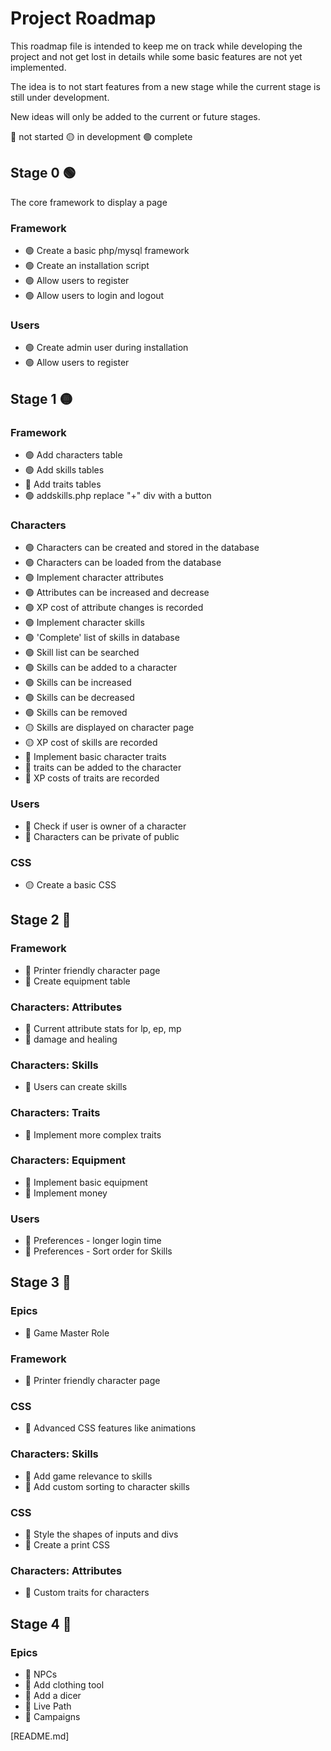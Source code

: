 # Project Roadmap
This roadmap file is intended to keep me on track while developing the project and not get lost in details while some basic features are not yet implemented. 

The idea is to not start features from a new stage while the current stage is still under development. 

New ideas will only be added to the current or future stages.

🔴 not started
🟡 in development
🟢 complete


## Stage 0 🟢
The core framework to display a page 
### Framework
* 🟢 Create a basic php/mysql framework
* 🟢 Create an installation script
* 🟢  Allow users to register
* 🟢 Allow users to login and logout
### Users
* 🟢 Create admin user during installation
* 🟢 Allow users to register

## Stage 1 🟡
### Framework
* 🟢 Add characters table
* 🟢 Add skills tables
* 🔴 Add traits tables
* 🟢 addskills.php replace "+" div with a button 
### Characters
* 🟢 Characters can be created and stored in the database
* 🟢 Characters can be loaded from the database
* 🟢 Implement character attributes
* 🟢 Attributes can be increased and decrease
* 🟢 XP cost of attribute changes is recorded
* 🟢 Implement character skills
* 🟢 'Complete' list of skills in database 
* 🟢 Skill list can be searched
* 🟢 Skills can be added to a character
* 🟢 Skills can be increased
* 🟢 Skills can be decreased
* 🟢 Skills can be removed
* 🟡 Skills are displayed on character page
* 🟡 XP cost of skills are recorded
* 🔴 Implement basic character traits
* 🔴 traits can be added to the character
* 🔴 XP costs of traits are recorded
### Users
* 🔴 Check if user is owner of a character
* 🔴 Characters can be private of public
### CSS
* 🟡 Create a basic CSS

## Stage 2 🔴
### Framework
* 🔴 Printer friendly character page
* 🔴 Create equipment table
### Characters: Attributes
* 🔴 Current attribute stats for lp, ep, mp
* 🔴 damage and healing
### Characters: Skills
* 🔴 Users can create skills
### Characters: Traits
* 🔴 Implement more complex traits
### Characters: Equipment
* 🔴 Implement basic equipment
* 🔴 Implement money
### Users
* 🔴 Preferences - longer login time
* 🔴 Preferences - Sort order for Skills


## Stage 3 🔴
### Epics
* 🔴 Game Master Role
### Framework
* 🔴 Printer friendly character page
### CSS
* 🔴 Advanced CSS features like animations
### Characters: Skills
* 🔴 Add game relevance to skills
* 🔴 Add custom sorting to character skills
### CSS
* 🔴 Style the shapes of inputs and divs
* 🔴 Create a print CSS
### Characters: Attributes
* 🔴 Custom traits for characters


## Stage 4 🔴
### Epics
* 🔴 NPCs
* 🔴 Add clothing tool
* 🔴 Add a dicer
* 🔴 Live Path
* 🔴 Campaigns


[README.md]




